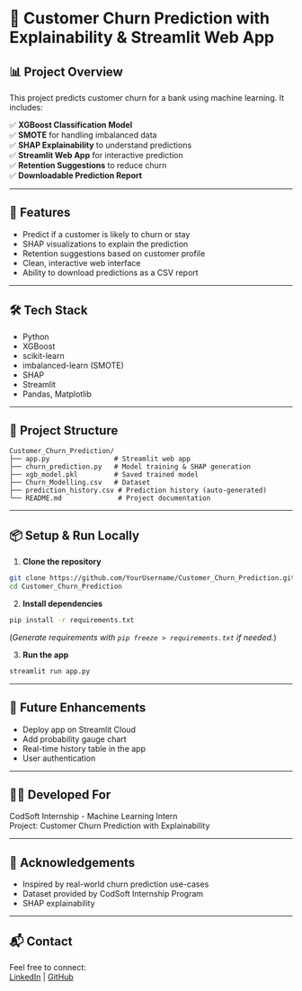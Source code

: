 # 💼 Customer Churn Prediction with Explainability & Streamlit Web App

## 📊 Project Overview

This project predicts customer churn for a bank using machine learning. 
It includes:

✅ **XGBoost Classification Model**  
✅ **SMOTE** for handling imbalanced data  
✅ **SHAP Explainability** to understand predictions  
✅ **Streamlit Web App** for interactive prediction  
✅ **Retention Suggestions** to reduce churn  
✅ **Downloadable Prediction Report**

---

## 🚀 Features

- Predict if a customer is likely to churn or stay  
- SHAP visualizations to explain the prediction  
- Retention suggestions based on customer profile  
- Clean, interactive web interface  
- Ability to download predictions as a CSV report  

---

## 🛠️ Tech Stack

- Python  
- XGBoost  
- scikit-learn  
- imbalanced-learn (SMOTE)  
- SHAP  
- Streamlit  
- Pandas, Matplotlib  

---

## 📂 Project Structure

```
Customer_Churn_Prediction/
├── app.py                # Streamlit web app
├── churn_prediction.py   # Model training & SHAP generation
├── xgb_model.pkl         # Saved trained model
├── Churn_Modelling.csv   # Dataset
├── prediction_history.csv # Prediction history (auto-generated)
└── README.md              # Project documentation
```

---

## 📦 Setup & Run Locally

1. **Clone the repository**
```bash
git clone https://github.com/YourUsername/Customer_Churn_Prediction.git
cd Customer_Churn_Prediction
```

2. **Install dependencies**
```bash
pip install -r requirements.txt
```

(*Generate requirements with `pip freeze > requirements.txt` if needed.*)

3. **Run the app**
```bash
streamlit run app.py
```

---

## 🎯 Future Enhancements 

- Deploy app on Streamlit Cloud  
- Add probability gauge chart  
- Real-time history table in the app  
- User authentication  

---


## 🧑‍💻 Developed For

CodSoft Internship - Machine Learning Intern  
Project: Customer Churn Prediction with Explainability  

---

## 🙌 Acknowledgements

- Inspired by real-world churn prediction use-cases  
- Dataset provided by CodSoft Internship Program  
- SHAP explainability 

---

## 📬 Contact

Feel free to connect:  
[LinkedIn](https://www.linkedin.com/in/mrunal-gaikwad) | [GitHub](https://github.com/mrunalgaikwad2364/Customer_Churn_Prediction)  
    
